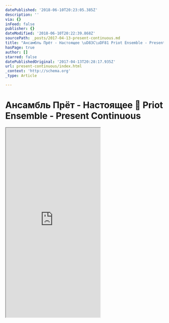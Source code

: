 ```yaml
---
datePublished: '2018-06-10T20:23:05.385Z'
description: ''
via: {}
inFeed: false
publisher: {}
dateModified: '2018-06-10T20:22:39.868Z'
sourcePath: _posts/2017-04-13-present-continuous.md
title: "Ансамбль Прёт - Настоящее \uD83C\uDF81 Priot Ensemble - Present Continuous"
hasPage: true
author: []
starred: false
datePublishedOriginal: '2017-04-13T20:28:17.935Z'
url: present-continuous/index.html
_context: 'http://schema.org'
_type: Article

---
```

# Ансамбль Прёт - Настоящее 🎁 Priot Ensemble - Present Continuous

<iframe src="https://the-grid.github.io/ed-userhtml/?g=eJxtkNFuwjAMRX-ligSPpLDRByAgvqTKGkMiuXVkO1T7-3XpwzZpr-ce3Wv5kh7sR2jmFDQ6s2_bjWkipGdUZ7q2NY0MTIhpejozkWmq_kEcgFcgPDgTVbOcrJ13QmUKA1IJu4FGm9F_AttbYXRV2rzdrfU5_SdiEhXb7Q_HY_e-9WM--6LUf0dOuUBFMQXoGdArBPfwKCuWSHO_FI0wqfzYFRdZjv2LGDItY78KXkmKx6qZ68Wuf7l-AffbaEM" height="600" style=""></iframe>